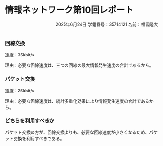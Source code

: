 # 情報ネットワーク第10回レポート

<div style="text-align: right;">
2025年6月24日  
学籍番号：35714121  
名前：福富隆大  
<br>
<br>
</div>  

### 回線交換

速度：35kbit/s

理由：必要な回線速度は、三つの回線の最大情報発生速度の合計であるから。

### パケット交換

速度：25kbit/s

理由：必要な回線速度は、統計多重化効果により情報発生速度の合計であるから。

### どちらを利用すべきか

パケット交換の方が、回線交換よりも、必要な回線速度が小さくなるため、パケット交換を利用すべきである。
